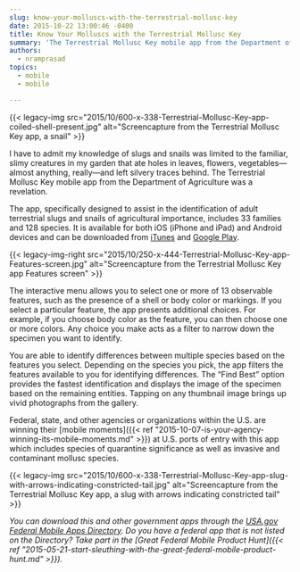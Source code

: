 ```yaml
---
slug: know-your-molluscs-with-the-terrestrial-mollusc-key
date: 2015-10-22 13:00:46 -0400
title: Know Your Molluscs with the Terrestrial Mollusc Key
summary: 'The Terrestrial Mollusc Key mobile app from the Department of Agriculture is specifically designed to assist in the identification of adult terrestrial slugs and snails of agricultural importance.'
authors:
  - nramprasad
topics:
  - mobile
  - mobile

---
```


{{< legacy-img src="2015/10/600-x-338-Terrestrial-Mollusc-Key-app-coiled-shell-present.jpg" alt="Screencapture from the Terrestrial Mollusc Key app, a snail" >}}

I have to admit my knowledge of slugs and snails was limited to the familiar, slimy creatures in my garden that ate holes in leaves, flowers, vegetables—almost anything, really—and left silvery traces behind. The Terrestrial Mollusc Key mobile app from the Department of Agriculture was a revelation.

The app, specifically designed to assist in the identification of adult terrestrial slugs and snails of agricultural importance, includes 33 families and 128 species. It is available for both iOS (iPhone and iPad) and Android devices and can be downloaded from [iTunes](https://itunes.apple.com/us/app/terrestrial-mollusc-key/id818984385?mt=8) and [Google Play](https://play.google.com/store/apps/details?id=com.lucidcentral.mobile.mollusc_tool&hl=enn).

{{< legacy-img-right src="2015/10/250-x-444-Terrestrial-Mollusc-Key-app-Features-screen.jpg" alt="Screencapture from the Terrestrial Mollusc Key app Features screen" >}}

The interactive menu allows you to select one or more of 13 observable features, such as the presence of a shell or body color or markings. If you select a particular feature, the app presents additional choices. For example, if you choose body color as the feature, you can then choose one or more colors. Any choice you make acts as a filter to narrow down the specimen you want to identify.

You are able to identify differences between multiple species based on the features you select. Depending on the species you pick, the app filters the features available to you for identifying differences. The “Find Best” option provides the fastest identification and displays the image of the specimen based on the remaining entities. Tapping on any thumbnail image brings up vivid photographs from the gallery.

Federal, state, and other agencies or organizations within the U.S. are winning their [mobile moments]({{< ref "2015-10-07-is-your-agency-winning-its-mobile-moments.md" >}}) at U.S. ports of entry with this app which includes species of quarantine significance as well as invasive and contaminant mollusc species.

{{< legacy-img src="2015/10/600-x-338-Terrestrial-Mollusc-Key-app-slug-with-arrows-indicating-constricted-tail.jpg" alt="Screencapture from the Terrestrial Mollusc Key app, a slug with arrows indicating constricted tail" >}}

_You can download this and other government apps through the [USA.gov Federal Mobile Apps Directory](https://www.usa.gov/mobile-apps). Do you have a federal app that is not listed on the Directory? Take part in the [Great Federal Mobile Product Hunt]({{< ref "2015-05-21-start-sleuthing-with-the-great-federal-mobile-product-hunt.md" >}})._
